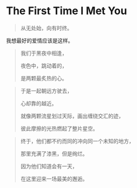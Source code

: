 # The First Time I Met You

> 从无处始，向有时终。

我想最好的爱情应该是这样。



> 我们于黑夜中相逢，
>
> 夜色中，跳动着的，
>
> 是两颗最炙热的心。



> 于是一起朝远方驶去，
>
> 心却靠的越近。
>
> 就像两颗流星划过天际，画出缠绕交汇的迹，
>
> 彼此摩擦的光热燃起了整片星空。



> 终于，他们都不约而同的冲向同一个未知的地方，
>
> 那里充满了漆黑，但是绚烂。
>
> 因为他们知道会有一天，
>
> 在这里迎来一场最美的邂逅。





